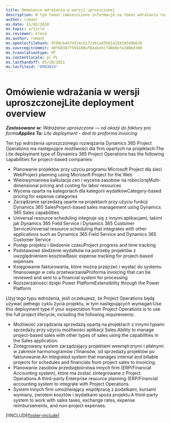 ```yaml
---
title: Omówienie wdrażania w wersji uproszczonej
description: W tym temat zamieszczono informacje na temat wdrażania rozwiązania Dynamics 365 Project Operations w wersji uproszczonej.
author: rumant
ms.date: 11/02/2020
ms.topic: article
ms.reviewer: kfend
ms.author: rumant
ms.openlocfilehash: 9f09cb447d314cb172161ad3501a154285d9b636
ms.sourcegitcommit: 40f68387f594180af64a5e5c748b6efa188bd300
ms.translationtype: HT
ms.contentlocale: pl-PL
ms.lasthandoff: 05/10/2021
ms.locfileid: "6003824"
---
```

# <a name="lite-deployment-overview"></a><span data-ttu-id="015ac-103">Omówienie wdrażania w wersji uproszczonej</span><span class="sxs-lookup"><span data-stu-id="015ac-103">Lite deployment overview</span></span>

<span data-ttu-id="015ac-104">_**Zastosowane w:** Wdrażanie uproszczone — od okazji do faktury pro forma_</span><span class="sxs-lookup"><span data-stu-id="015ac-104">_**Applies To:** Lite deployment - deal to proforma invoicing_</span></span>

<span data-ttu-id="015ac-105">Ten typ wdrożenia uproszczonego rozwiązania Dynamics 365 Project Operations ma następujące możliwości dla firm opartych na projektach:</span><span class="sxs-lookup"><span data-stu-id="015ac-105">The Lite deployment type of Dynamics 365 Project Operations has the following capabilities for project-based companies:</span></span>

- <span data-ttu-id="015ac-106">Planowanie projektów przy użyciu programu Microsoft Project dla sieci Web</span><span class="sxs-lookup"><span data-stu-id="015ac-106">Project planning using Microsoft Project for the Web</span></span>
- <span data-ttu-id="015ac-107">Wielowymiarowa kalkulacja cen i wycena zasobów na robociznę</span><span class="sxs-lookup"><span data-stu-id="015ac-107">Multi-dimensional pricing and costing for labor resources</span></span>
- <span data-ttu-id="015ac-108">Wycena oparta na kategoriach dla kategorii wydatków</span><span class="sxs-lookup"><span data-stu-id="015ac-108">Category-based pricing for expense categories</span></span>
- <span data-ttu-id="015ac-109">Zarządzanie sprzedażą oparte na projektach przy użyciu funkcji Dynamics 365 Sales</span><span class="sxs-lookup"><span data-stu-id="015ac-109">Project-based sales management using Dynamics 365 Sales capabilities</span></span>
- <span data-ttu-id="015ac-110">Universal resource scheduling integruje się z innymi aplikacjami, takimi jak Dynamics 365 Field Service i Dynamics 365 Customer Service</span><span class="sxs-lookup"><span data-stu-id="015ac-110">Universal resource scheduling that integrates with other applications such as Dynamics 365 Field Service and Dynamics 365 Customer Service</span></span>
- <span data-ttu-id="015ac-111">Postęp projektu i śledzenie czasu</span><span class="sxs-lookup"><span data-stu-id="015ac-111">Project progress and time tracking</span></span>
- <span data-ttu-id="015ac-112">Podstawowe śledzenie wydatków na potrzeby projektów z uwzględnieniem kosztów</span><span class="sxs-lookup"><span data-stu-id="015ac-112">Basic expense tracking for project-based expenses</span></span>
- <span data-ttu-id="015ac-113">Księgowanie fakturowania, które można przejrzeć i wysłać do systemu finansowego w celu przetwarzania</span><span class="sxs-lookup"><span data-stu-id="015ac-113">Proforma invoicing that can be reviewed and sent to a financial system for processing</span></span>
- <span data-ttu-id="015ac-114">Rozszerzalności dzięki Power Platform</span><span class="sxs-lookup"><span data-stu-id="015ac-114">Extensibility through the Power Platform</span></span>

<span data-ttu-id="015ac-115">Użyj tego typu wdrożenia, jeśli oczekujesz, że Project Operations będą używać pełnego cyklu życia projektu, w tym następujących wymagań:</span><span class="sxs-lookup"><span data-stu-id="015ac-115">Use this deployment type if your expectation from Project Operations is to use the full project lifecycle, including the following requirements:</span></span>

- <span data-ttu-id="015ac-116">Możliwość zarządzania sprzedażą opartą na projektach z innymi typami sprzedaży przy użyciu możliwości aplikacji Sales.</span><span class="sxs-lookup"><span data-stu-id="015ac-116">Ability to manage project-based sales with other types of sales using the capabilities in the Sales application.</span></span>
- <span data-ttu-id="015ac-117">Zintegrowany system zarządzający projektami wewnętrznymi i płatnymi w zakresie harmonogramów i finansów, od sprzedaży projektów po fakturowanie.</span><span class="sxs-lookup"><span data-stu-id="015ac-117">An integrated system that manages internal and billable projects for schedules and financials from project sales to invoicing.</span></span>
- <span data-ttu-id="015ac-118">Planowanie zasobów przedsiębiorstwa innych firm (ERP/Financial Accounting system), które ma zostać zintegrowane z Project Operations.</span><span class="sxs-lookup"><span data-stu-id="015ac-118">A third-party Enterprise resource planning (ERP/Financial accounting system to integrate with Project Operations.</span></span>
- <span data-ttu-id="015ac-119">System innych firm umożliwiający współpracę z podatkami, kursami wymiany, zwrotem kosztów i wydatkami spoza projektu.</span><span class="sxs-lookup"><span data-stu-id="015ac-119">A third-party system to work with sales taxes, exchange rates, expense reimbursements, and non-project expenses.</span></span>


[!INCLUDE[footer-include](../includes/footer-banner.md)]